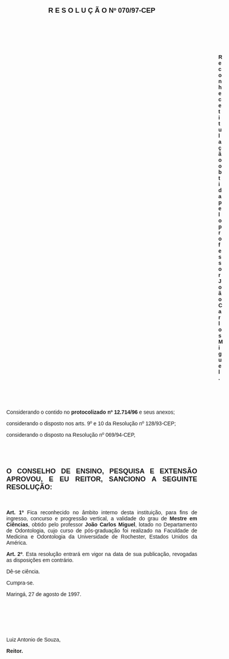 <BODY>

<B><FONT FACE="Arial" SIZE=4><P ALIGN="CENTER">R E S O L U &Ccedil; &Atilde; O  Nº  070/97-CEP</P>
</B></FONT><FONT FACE="Arial"><P ALIGN="JUSTIFY"></P>
<P ALIGN="JUSTIFY">&nbsp;</P>
<P ALIGN="JUSTIFY">&nbsp;</P>
<P ALIGN="JUSTIFY">&nbsp;</P><DIR>
<DIR>
<DIR>
<DIR>
<DIR>
<DIR>
<DIR>
<DIR>
<DIR>
<DIR>
<DIR>
<DIR>
<DIR>
<DIR>

<B><P ALIGN="JUSTIFY">Reconhece titula&ccedil;&atilde;o obtida pelo professor Jo&atilde;o Carlos Miguel.</P>
</B><P ALIGN="JUSTIFY"></P>
<P ALIGN="JUSTIFY">&nbsp;</P>
<P ALIGN="JUSTIFY">&nbsp;</P></DIR>
</DIR>
</DIR>
</DIR>
</DIR>
</DIR>
</DIR>
</DIR>
</DIR>
</DIR>
</DIR>
</DIR>
</DIR>
</DIR>

<P ALIGN="JUSTIFY">&#9;&#9;Considerando o contido no <B>protocolizado nº 12.714/96</B> e seus anexos;</P>
<P ALIGN="JUSTIFY">&#9;&#9;considerando o disposto nos arts. 9º e 10 da Resolu&ccedil;&atilde;o nº 128/93-CEP;</P>
<P ALIGN="JUSTIFY">&#9;&#9;considerando o disposto na Resolu&ccedil;&atilde;o nº 069/94-CEP,</P>
<P ALIGN="JUSTIFY"></P>
<P ALIGN="JUSTIFY">&nbsp;</P>
<P ALIGN="JUSTIFY">&nbsp;</P>
</FONT><B><FONT FACE="Arial" SIZE=4><P ALIGN="JUSTIFY">O CONSELHO DE ENSINO, PESQUISA E EXTENS&Atilde;O APROVOU, E EU REITOR, SANCIONO A SEGUINTE RESOLU&Ccedil;&Atilde;O:</P>
</B></FONT><FONT FACE="Arial"><P ALIGN="JUSTIFY"></P>
<P ALIGN="JUSTIFY">&nbsp;</P>
<B><P ALIGN="JUSTIFY">Art. 1º</B> Fica reconhecido no &acirc;mbito interno desta institui&ccedil;&atilde;o, para fins de ingresso, concurso e progress&atilde;o vertical, a validade do grau de <B>Mestre em Ci&ecirc;ncias</B>, obtido pelo professor <B>Jo&atilde;o Carlos Miguel</B>, lotado no Departamento de Odontologia, cujo curso de p&oacute;s-gradua&ccedil;&atilde;o foi realizado na Faculdade de Medicina e Odontologia da Universidade de Rochester, Estados Unidos da Am&eacute;rica.</P>
<B><P ALIGN="JUSTIFY">Art. 2º</B>. Esta resolu&ccedil;&atilde;o entrar&aacute; em vigor na data de sua publica&ccedil;&atilde;o, revogadas as disposi&ccedil;&otilde;es em contr&aacute;rio.</P>
<P ALIGN="JUSTIFY">D&ecirc;-se ci&ecirc;ncia.</P>
<P ALIGN="JUSTIFY">Cumpra-se.</P>
<P ALIGN="JUSTIFY"></P>
<P>Maring&aacute;, 27 de agosto de 1997.</P>
<P ALIGN="JUSTIFY"></P>
<P ALIGN="JUSTIFY">&nbsp;</P>
<P ALIGN="JUSTIFY">&nbsp;</P>
<P ALIGN="JUSTIFY">&nbsp;</P>
<P ALIGN="JUSTIFY">Luiz Antonio de Souza,</P>
<B><P ALIGN="JUSTIFY">Reitor.</P></B></FONT></BODY>
